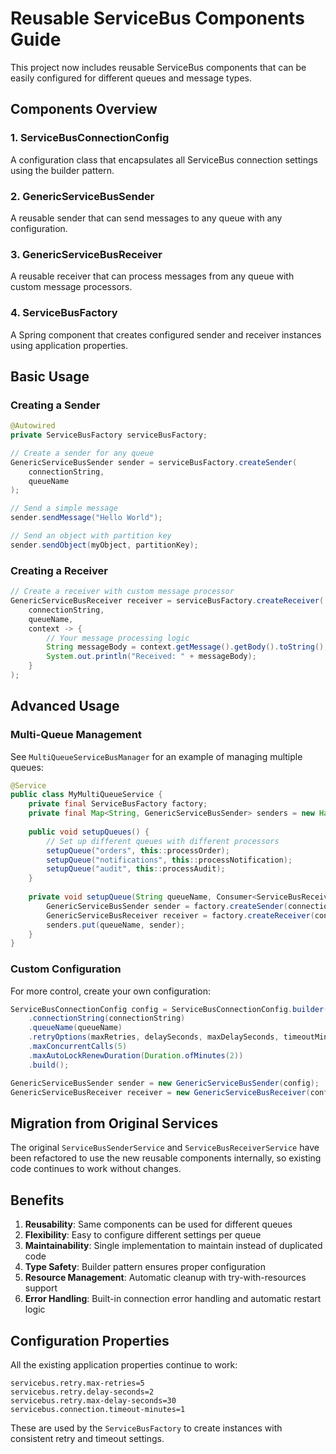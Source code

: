 # Reusable ServiceBus Components Guide

This project now includes reusable ServiceBus components that can be easily configured for different queues and message types.

## Components Overview

### 1. ServiceBusConnectionConfig
A configuration class that encapsulates all ServiceBus connection settings using the builder pattern.

### 2. GenericServiceBusSender
A reusable sender that can send messages to any queue with any configuration.

### 3. GenericServiceBusReceiver  
A reusable receiver that can process messages from any queue with custom message processors.

### 4. ServiceBusFactory
A Spring component that creates configured sender and receiver instances using application properties.

## Basic Usage

### Creating a Sender
```java
@Autowired
private ServiceBusFactory serviceBusFactory;

// Create a sender for any queue
GenericServiceBusSender sender = serviceBusFactory.createSender(
    connectionString, 
    queueName
);

// Send a simple message
sender.sendMessage("Hello World");

// Send an object with partition key
sender.sendObject(myObject, partitionKey);
```

### Creating a Receiver
```java
// Create a receiver with custom message processor
GenericServiceBusReceiver receiver = serviceBusFactory.createReceiver(
    connectionString,
    queueName,
    context -> {
        // Your message processing logic
        String messageBody = context.getMessage().getBody().toString();
        System.out.println("Received: " + messageBody);
    }
);
```

## Advanced Usage

### Multi-Queue Management
See `MultiQueueServiceBusManager` for an example of managing multiple queues:

```java
@Service
public class MyMultiQueueService {
    private final ServiceBusFactory factory;
    private final Map<String, GenericServiceBusSender> senders = new HashMap<>();
    
    public void setupQueues() {
        // Set up different queues with different processors
        setupQueue("orders", this::processOrder);
        setupQueue("notifications", this::processNotification);
        setupQueue("audit", this::processAudit);
    }
    
    private void setupQueue(String queueName, Consumer<ServiceBusReceivedMessageContext> processor) {
        GenericServiceBusSender sender = factory.createSender(connectionString, queueName);
        GenericServiceBusReceiver receiver = factory.createReceiver(connectionString, queueName, processor);
        senders.put(queueName, sender);
    }
}
```

### Custom Configuration
For more control, create your own configuration:

```java
ServiceBusConnectionConfig config = ServiceBusConnectionConfig.builder()
    .connectionString(connectionString)
    .queueName(queueName)
    .retryOptions(maxRetries, delaySeconds, maxDelaySeconds, timeoutMinutes)
    .maxConcurrentCalls(5)
    .maxAutoLockRenewDuration(Duration.ofMinutes(2))
    .build();

GenericServiceBusSender sender = new GenericServiceBusSender(config);
GenericServiceBusReceiver receiver = new GenericServiceBusReceiver(config, messageProcessor);
```

## Migration from Original Services

The original `ServiceBusSenderService` and `ServiceBusReceiverService` have been refactored to use the new reusable components internally, so existing code continues to work without changes.

## Benefits

1. **Reusability**: Same components can be used for different queues
2. **Flexibility**: Easy to configure different settings per queue
3. **Maintainability**: Single implementation to maintain instead of duplicated code
4. **Type Safety**: Builder pattern ensures proper configuration
5. **Resource Management**: Automatic cleanup with try-with-resources support
6. **Error Handling**: Built-in connection error handling and automatic restart logic

## Configuration Properties

All the existing application properties continue to work:

```properties
servicebus.retry.max-retries=5
servicebus.retry.delay-seconds=2
servicebus.retry.max-delay-seconds=30
servicebus.connection.timeout-minutes=1
```

These are used by the `ServiceBusFactory` to create instances with consistent retry and timeout settings.